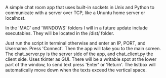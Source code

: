 A simple chat room app that uses built-in sockets in Unix and Python to communicate with a server over TCP, like a Ununtu home server or localhost.

In the 'MAC' and 'WINDOWS' folders I will in a future update include executables. They will be located in the /dist/ folder.

Just run the script in terminal otherwise and enter an IP, PORT, and Username. Press 'Connect'. Then the app will take you to the main screen.
The chat_server.py is the server side of the app, and chat_client.py the client side.
Uses tkinter as GUI.
There will be a writable spot at the lower part of the window, to send text press 'Enter' or 'Return'.
The listbox will automatically move down when the texts exceed the vertical space.
